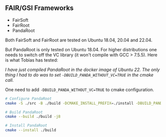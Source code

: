 
## FAIR/GSI Frameworks


- FairSoft
- FairRoot
- PandaRoot

Both FairSoft and FairRoot are tested on Ubuntu 18.04, 20.04 and 22.04.

But PandaRoot is only tested on Ubuntu 18.04. For higher distributions one needs to switch off the VC library (it won't compile with GCC > 7.5.5). Here is what Tobias has tested:

_I have just compiled PandaRoot in the docker image of Ubuntu 22. The only thing I had to do was to set `-DBUILD_PANDA_WITHOUT_VC=TRUE` in the cmake call._

One need to add `-DBUILD_PANDA_WITHOUT_VC=TRUE` to cmake configuration.


```bash
# Configure PandaRoot
cmake -S ./src -B ./build -DCMAKE_INSTALL_PREFIX=./install -DBUILD_PANDA_WITHOUT_VC=TRUE

# Build PandaRoot
cmake --build ./build -j8

# Install PandaRoot
cmake --install ./build
```



